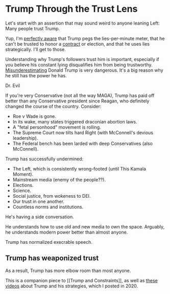 # Trump Through the Trust Lens

Let's start with an assertion that may sound weird to anyone leaning Left: Many people trust Trump. 

Yup, I'm [perfectly aware](https://bra.in/9qaY2m) that Trump pegs the lies-per-minute meter, that he can't be trusted to honor a [contract](https://bra.in/3jk3Ew) or election, and that he uses lies strategically. I'll get to those. 

Understanding why Trump's followers trust him is important, especially if you believe his constant lying disqualifies him from being trustworthy. [Misunderestimating](https://bra.in/6j8bXb) Donald Trump is very dangerous. It's a big reason why he still has the power he has. 

Dr. Evil

If you're very Conservative (not all the way MAGA), Trump has paid off better than any Conservative president since Reagan, who definitely changed the course of the country. Consider:
- Roe v Wade is gone. 
- In its wake, many states triggered draconian abortion laws. 
- A "fetal personhood" movement is rolling. 
- The Supreme Court now tilts hard Right (with McConnell's devious leadership). 
- The Federal bench has been larded with deep Conservatives (also McConnell). 

Trump has successfully undermined: 
- The Left, which is consistently wrong-footed (until This Kamala Moment). 
- Mainstream media (enemy of the people??). 
- Elections. 
- Science. 
- Social justice, from wokeness to DEI. 
- Our trust in one another. 
- Countless norms and institutions. 

He's having a side conversation. 

He understands how to use old and new media to own the space. Arguably, he understands modern power better than almost anyone. 

Trump has normalized execrable speech. 
## Trump has weaponized trust 


As a result, Trump has more elbow room than most anyone. 

This is a companion piece to [[Trump and Constraints]], as well as [these videos](https://www.youtube.com/playlist?list=PLreQNsM8LqWAJFWfH3UCRo3QLxV8-wtol) about Trump and his strategies, which I posted in 2020. 
 